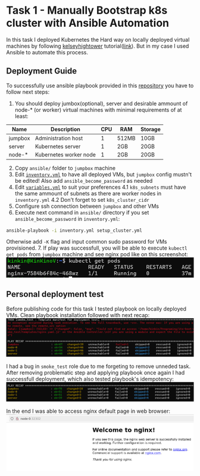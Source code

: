 # Task 1 - Manually Bootstrap k8s cluster with Ansible Automation

In this task I deployed Kubernetes the Hard way on locally deployed virtual machines by following [kelseyhightower](https://github.com/kelseyhightower) tutorial([link](https://github.com/kelseyhightower/kubernetes-the-hard-way)). But in my case I used Ansible to automate this process.

## Deployment Guide

To successfully use ansible playbook provided in this [repository](/Week%209/Task%201%20-%20Manually%20Bootstrap%20k8s%20cluster%20with%20Ansible%20Automation/ansible/setup_cluster.yml) you have to follow next steps:
1. You should deploy jumbox(optional), server and desirable ammount of node-* (or worker) virtual machines with minimal requirements of at least:

| Name    | Description            | CPU | RAM   | Storage |
|---------|------------------------|-----|-------|---------|
| jumpbox | Administration host    | 1   | 512MB | 10GB    |
| server  | Kubernetes server      | 1   | 2GB   | 20GB    |
| node-*  | Kubernetes worker node | 1   | 2GB   | 20GB    |

2. Copy `ansible/` folder to `jumpbox` machine
3. Edit [`inventory.yml`](/Week%209/Task%201%20-%20Manually%20Bootstrap%20k8s%20cluster%20with%20Ansible%20Automation/ansible/inventory.yml) to have all deployed VMs, but `jumpbox` config mustn't be edited! Also add `ansible_become_password` as needed
4. Edit [`variables.yml`](/Week%209/Task%201%20-%20Manually%20Bootstrap%20k8s%20cluster%20with%20Ansible%20Automation/ansible/variables.yml) to suit your preferences
    4.1 `k8s_subnets` must have the same ammount of subnets as there are worker nodes in `inventory.yml`
    4.2 Don't forget to set `k8s_cluster_cidr`
5. Configure ssh connection between `jumpbox` and other VMs
6. Execute next command in `ansible/` directory if you set `ansible_become_password` in `inventory.yml`:
```bash
ansible-playbook -i inventory.yml setup_cluster.yml
```
Otherwise add `-K` flag and input common sudo password for VMs provisioned.
7. If play was successfull, you will be able to execute `kubectl get pods` from `jumpbox` machine and see nginx pod like on this screenshot:
![alt text](/Week%209/Task%201%20-%20Manually%20Bootstrap%20k8s%20cluster%20with%20Ansible%20Automation/screenshots/after_play_get_pods.png)

## Personal deployment test

Before publishing code for this task I tested playbook on locally deployed VMs. Clean playbook installation followed with next recap:
![alt text](/Week%209/Task%201%20-%20Manually%20Bootstrap%20k8s%20cluster%20with%20Ansible%20Automation/screenshots/First_play.png)

I had a bug in `smoke_test` role due to me forgeting to remove unneded task. After removing problematic step and applying playbook once again I had successfull deployment, which also tested playbook's idempotency:
![alt text](/Week%209/Task%201%20-%20Manually%20Bootstrap%20k8s%20cluster%20with%20Ansible%20Automation/screenshots/play_after_debug.png)

In the end I was able to access nginx default page in web browser:
![alt text](/Week%209/Task%201%20-%20Manually%20Bootstrap%20k8s%20cluster%20with%20Ansible%20Automation/screenshots/nginx_test_connection.png)